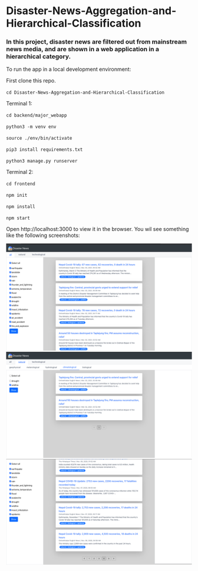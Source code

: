 # Disaster-News-Aggregation-and-Hierarchical-Classification

### In this project, disaster news are filtered out from mainstream news media, and are shown in a web application in a hierarchical category. 

To run the app in a local development environment:

First clone this repo.
  
  `cd Disaster-News-Aggregation-and-Hierarchical-Classification`

Terminal 1:

  `cd backend/major_webapp`
  
  `python3 -m venv env`
  
  `source ./env/bin/activate`
  
  `pip3 install requirements.txt`
  
  `python3 manage.py runserver`
  
Terminal 2:

  `cd frontend`
  
  `npm init`
  
  `npm install`
  
  `npm start`
  
Open http://localhost:3000 to view it in the browser. You wil see something like the following screenshots:
  

![UI screenshot 1](./outputs/disaster_UI1.png)
![UI screenshot 2](./outputs/disaster_UI2.png)
![UI screenshot 3](./outputs/disaster_UI3.png)
